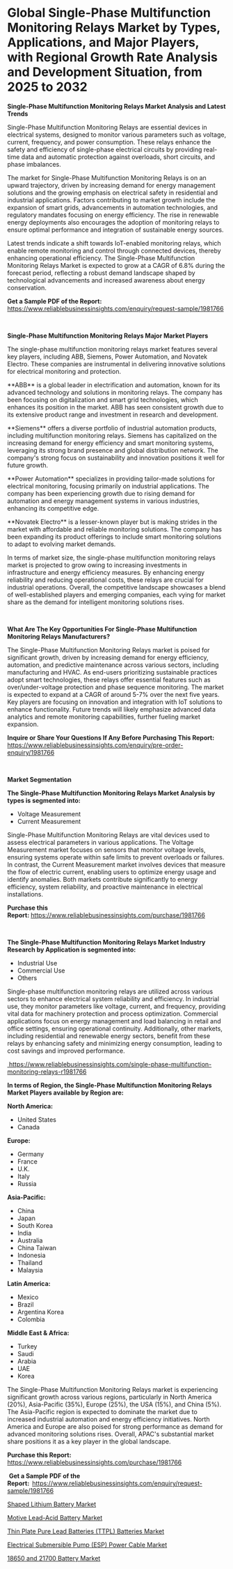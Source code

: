 <p><h1>Global Single-Phase Multifunction Monitoring Relays Market by Types, Applications, and Major Players, with Regional Growth Rate Analysis and Development Situation, from 2025 to 2032</h1></p><p><strong>Single-Phase Multifunction Monitoring Relays Market Analysis and Latest Trends</strong></p>
<p><p>Single-Phase Multifunction Monitoring Relays are essential devices in electrical systems, designed to monitor various parameters such as voltage, current, frequency, and power consumption. These relays enhance the safety and efficiency of single-phase electrical circuits by providing real-time data and automatic protection against overloads, short circuits, and phase imbalances.</p><p>The market for Single-Phase Multifunction Monitoring Relays is on an upward trajectory, driven by increasing demand for energy management solutions and the growing emphasis on electrical safety in residential and industrial applications. Factors contributing to market growth include the expansion of smart grids, advancements in automation technologies, and regulatory mandates focusing on energy efficiency. The rise in renewable energy deployments also encourages the adoption of monitoring relays to ensure optimal performance and integration of sustainable energy sources.</p><p>Latest trends indicate a shift towards IoT-enabled monitoring relays, which enable remote monitoring and control through connected devices, thereby enhancing operational efficiency. The Single-Phase Multifunction Monitoring Relays Market is expected to grow at a CAGR of 6.8% during the forecast period, reflecting a robust demand landscape shaped by technological advancements and increased awareness about energy conservation.</p></p>
<p><strong>Get a Sample PDF of the Report:&nbsp;</strong> <a href="https://www.reliablebusinessinsights.com/enquiry/request-sample/1981766?utm_campaign=1873&utm_medium=2&utm_source=Github&utm_content=ia&utm_term=07042025&utm_id=single-phase-multifunction-monitoring-relays">https://www.reliablebusinessinsights.com/enquiry/request-sample/1981766</a></p>
<p>&nbsp;</p>
<p><strong>Single-Phase Multifunction Monitoring Relays Major Market Players</strong></p>
<p><p>The single-phase multifunction monitoring relays market features several key players, including ABB, Siemens, Power Automation, and Novatek Electro. These companies are instrumental in delivering innovative solutions for electrical monitoring and protection.</p><p>**ABB** is a global leader in electrification and automation, known for its advanced technology and solutions in monitoring relays. The company has been focusing on digitalization and smart grid technologies, which enhances its position in the market. ABB has seen consistent growth due to its extensive product range and investment in research and development. </p><p>**Siemens** offers a diverse portfolio of industrial automation products, including multifunction monitoring relays. Siemens has capitalized on the increasing demand for energy efficiency and smart monitoring systems, leveraging its strong brand presence and global distribution network. The company's strong focus on sustainability and innovation positions it well for future growth.</p><p>**Power Automation** specializes in providing tailor-made solutions for electrical monitoring, focusing primarily on industrial applications. The company has been experiencing growth due to rising demand for automation and energy management systems in various industries, enhancing its competitive edge.</p><p>**Novatek Electro** is a lesser-known player but is making strides in the market with affordable and reliable monitoring solutions. The company has been expanding its product offerings to include smart monitoring solutions to adapt to evolving market demands.</p><p>In terms of market size, the single-phase multifunction monitoring relays market is projected to grow owing to increasing investments in infrastructure and energy efficiency measures. By enhancing energy reliability and reducing operational costs, these relays are crucial for industrial operations. Overall, the competitive landscape showcases a blend of well-established players and emerging companies, each vying for market share as the demand for intelligent monitoring solutions rises.</p></p>
<p>&nbsp;</p>
<p><strong>What Are The Key Opportunities For Single-Phase Multifunction Monitoring Relays Manufacturers?</strong></p>
<p><p>The Single-Phase Multifunction Monitoring Relays market is poised for significant growth, driven by increasing demand for energy efficiency, automation, and predictive maintenance across various sectors, including manufacturing and HVAC. As end-users prioritizing sustainable practices adopt smart technologies, these relays offer essential features such as over/under-voltage protection and phase sequence monitoring. The market is expected to expand at a CAGR of around 5-7% over the next five years. Key players are focusing on innovation and integration with IoT solutions to enhance functionality. Future trends will likely emphasize advanced data analytics and remote monitoring capabilities, further fueling market expansion.</p></p>
<p><strong>Inquire or Share Your Questions If Any Before Purchasing This Report:</strong> <a href="https://www.reliablebusinessinsights.com/enquiry/pre-order-enquiry/1981766?utm_campaign=1873&utm_medium=2&utm_source=Github&utm_content=ia&utm_term=07042025&utm_id=single-phase-multifunction-monitoring-relays">https://www.reliablebusinessinsights.com/enquiry/pre-order-enquiry/1981766</a></p>
<p>&nbsp;</p>
<p><strong>Market Segmentation</strong></p>
<p><strong>The Single-Phase Multifunction Monitoring Relays Market Analysis by types is segmented into:</strong></p>
<p><ul><li>Voltage Measurement</li><li>Current Measurement</li></ul></p>
<p><p>Single-Phase Multifunction Monitoring Relays are vital devices used to assess electrical parameters in various applications. The Voltage Measurement market focuses on sensors that monitor voltage levels, ensuring systems operate within safe limits to prevent overloads or failures. In contrast, the Current Measurement market involves devices that measure the flow of electric current, enabling users to optimize energy usage and identify anomalies. Both markets contribute significantly to energy efficiency, system reliability, and proactive maintenance in electrical installations.</p></p>
<p><strong>Purchase this Report:&nbsp;</strong><a href="https://www.reliablebusinessinsights.com/purchase/1981766?utm_campaign=1873&utm_medium=2&utm_source=Github&utm_content=ia&utm_term=07042025&utm_id=single-phase-multifunction-monitoring-relays">https://www.reliablebusinessinsights.com/purchase/1981766</a></p>
<p>&nbsp;</p>
<p><strong>The Single-Phase Multifunction Monitoring Relays Market Industry Research by Application is segmented into:</strong></p>
<p><ul><li>Industrial Use</li><li>Commercial Use</li><li>Others</li></ul></p>
<p><p>Single-phase multifunction monitoring relays are utilized across various sectors to enhance electrical system reliability and efficiency. In industrial use, they monitor parameters like voltage, current, and frequency, providing vital data for machinery protection and process optimization. Commercial applications focus on energy management and load balancing in retail and office settings, ensuring operational continuity. Additionally, other markets, including residential and renewable energy sectors, benefit from these relays by enhancing safety and minimizing energy consumption, leading to cost savings and improved performance.</p></p>
<p><a href="https://www.reliablebusinessinsights.com/single-phase-multifunction-monitoring-relays-r1981766?utm_campaign=1873&utm_medium=2&utm_source=Github&utm_content=ia&utm_term=07042025&utm_id=single-phase-multifunction-monitoring-relays">&nbsp;https://www.reliablebusinessinsights.com/single-phase-multifunction-monitoring-relays-r1981766</a></p>
<p><strong>In terms of Region, the Single-Phase Multifunction Monitoring Relays Market Players available by Region are:</strong></p>
<p>
    <p> <strong> North America: </strong>
        <ul>
            <li>United States</li>
            <li>Canada</li>
        </ul>
        </p> 
    <p> <strong> Europe: </strong>
        <ul>
            <li>Germany</li>
            <li>France</li>
            <li>U.K.</li>
            <li>Italy</li>
            <li>Russia</li>
        </ul>
        </p> 
    <p> <strong> Asia-Pacific: </strong>
        <ul>
            <li>China</li>
            <li>Japan</li>
            <li>South Korea</li>
            <li>India</li>
            <li>Australia</li>
            <li>China Taiwan</li>
            <li>Indonesia</li>
            <li>Thailand</li>
            <li>Malaysia</li>
        </ul>
        </p> 
    <p> <strong> Latin America: </strong>
        <ul>
            <li>Mexico</li>
            <li>Brazil</li>
            <li>Argentina Korea</li>
            <li>Colombia</li>
        </ul>
        </p> 
    <p> <strong> Middle East & Africa: </strong>
        <ul>
            <li>Turkey</li>
            <li>Saudi</li>
            <li>Arabia</li>
            <li>UAE</li>
            <li>Korea</li>
        </ul>
    </p>
    </p>
<p><p>The Single-Phase Multifunction Monitoring Relays market is experiencing significant growth across various regions, particularly in North America (20%), Asia-Pacific (35%), Europe (25%), the USA (15%), and China (5%). The Asia-Pacific region is expected to dominate the market due to increased industrial automation and energy efficiency initiatives. North America and Europe are also poised for strong performance as demand for advanced monitoring solutions rises. Overall, APAC's substantial market share positions it as a key player in the global landscape.</p></p>
<p><strong>Purchase this Report: </strong><a href="https://www.reliablebusinessinsights.com/purchase/1981766?utm_campaign=1873&utm_medium=2&utm_source=Github&utm_content=ia&utm_term=07042025&utm_id=single-phase-multifunction-monitoring-relays">https://www.reliablebusinessinsights.com/purchase/1981766</a></p>
<p>&nbsp;<strong>Get a Sample PDF of the Report:&nbsp;&nbsp;</strong><a href="https://www.reliablebusinessinsights.com/enquiry/request-sample/1981766?utm_campaign=1873&utm_medium=2&utm_source=Github&utm_content=ia&utm_term=07042025&utm_id=single-phase-multifunction-monitoring-relays">https://www.reliablebusinessinsights.com/enquiry/request-sample/1981766</a></p>
<p><strong></strong></p>
<p><p><a href="https://github.com/bettysbozer/Market-Research-Report-List-1/blob/main/shaped-lithium-battery-market.md?utm_campaign=1873&utm_medium=2&utm_source=Github&utm_content=ia&utm_term=07042025&utm_id=single-phase-multifunction-monitoring-relays">Shaped Lithium Battery Market</a></p><p><a href="https://github.com/achilekirwan/Market-Research-Report-List-1/blob/main/motive-lead-acid-battery-market.md?utm_campaign=1873&utm_medium=2&utm_source=Github&utm_content=ia&utm_term=07042025&utm_id=single-phase-multifunction-monitoring-relays">Motive Lead-Acid Battery Market</a></p><p><a href="https://github.com/safurdorthu8/Market-Research-Report-List-1/blob/main/thin-plate-pure-lead-batteries-ttpl-batteries-market.md?utm_campaign=1873&utm_medium=2&utm_source=Github&utm_content=ia&utm_term=07042025&utm_id=single-phase-multifunction-monitoring-relays">Thin Plate Pure Lead Batteries (TTPL) Batteries Market</a></p><p><a href="https://github.com/yosenadhler/Market-Research-Report-List-1/blob/main/electrical-submersible-pump-esp-power-cable-market.md?utm_campaign=1873&utm_medium=2&utm_source=Github&utm_content=ia&utm_term=07042025&utm_id=single-phase-multifunction-monitoring-relays">Electrical Submersible Pump (ESP) Power Cable Market</a></p><p><a href="https://github.com/roceljiabur/Market-Research-Report-List-1/blob/main/18650-and-21700-battery-market.md?utm_campaign=1873&utm_medium=2&utm_source=Github&utm_content=ia&utm_term=07042025&utm_id=single-phase-multifunction-monitoring-relays">18650 and 21700 Battery Market</a></p></p>